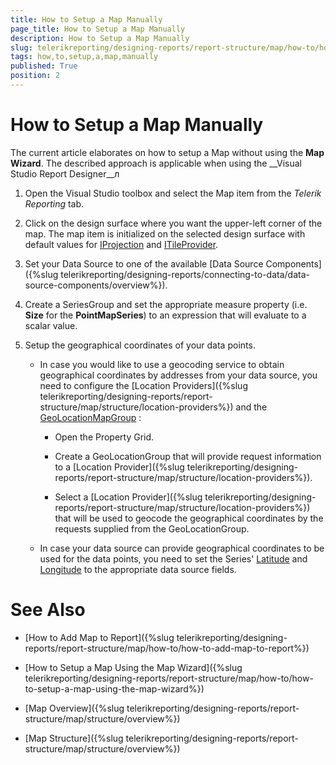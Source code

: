 ```yaml
---
title: How to Setup a Map Manually
page_title: How to Setup a Map Manually 
description: How to Setup a Map Manually
slug: telerikreporting/designing-reports/report-structure/map/how-to/how-to-setup-a-map-manually
tags: how,to,setup,a,map,manually
published: True
position: 2
---
```


# How to Setup a Map Manually

The current article elaborates on how to setup a Map without using the __Map Wizard__. The described approach is applicable when using the __Visual Studio Report Designer__л 


1. Open the Visual Studio toolbox and select the Map item from the *Telerik Reporting* tab.                 

1. Click on the design surface where you want the upper-left corner of the map. The map item is initialized on the selected design surface with default values for [IProjection](/reporting/api/Telerik.Reporting.IProjection) and  [ITileProvider](/reporting/api/Telerik.Reporting.ITileProvider). 

1. Set your Data Source to one of the available [Data Source Components]({%slug telerikreporting/designing-reports/connecting-to-data/data-source-components/overview%}). 

1. Create a SeriesGroup and set the appropriate measure property (i.e. __Size__ for the __PointMapSeries__) to an expression that will evaluate to a scalar value. 

1. Setup the geographical coordinates of your data points.

   + In case you would like to use a geocoding service to obtain geographical coordinates by addresses from your data source, you need to configure the [Location Providers]({%slug telerikreporting/designing-reports/report-structure/map/structure/location-providers%}) and the [GeoLocationMapGroup](/reporting/api/Telerik.Reporting.GeoLocationMapGroup) : 
   
     * Open the Property Grid.
     
     * Create a GeoLocationGroup that will provide request information to a [Location Provider]({%slug telerikreporting/designing-reports/report-structure/map/structure/location-providers%}). 
     
     * Select a [Location Provider]({%slug telerikreporting/designing-reports/report-structure/map/structure/location-providers%}) that will be used to geocode the geographical coordinates by the requests supplied from the GeoLocationGroup. 
   
   + In case your data source can provide geographical coordinates to be used for the data points, you need to set the Series' [Latitude](/reporting/api/Telerik.Reporting.PointMapSeries#Telerik_Reporting_PointMapSeries_Latitude) and [Longitude](/reporting/api/Telerik.Reporting.PointMapSeries#Telerik_Reporting_PointMapSeries_Longitude) to the appropriate data source fields. 

# See Also

* [How to Add Map to Report]({%slug telerikreporting/designing-reports/report-structure/map/how-to/how-to-add-map-to-report%})

* [How to Setup a Map Using the Map Wizard]({%slug telerikreporting/designing-reports/report-structure/map/how-to/how-to-setup-a-map-using-the-map-wizard%})

* [Map Overview]({%slug telerikreporting/designing-reports/report-structure/map/structure/overview%})

* [Map Structure]({%slug telerikreporting/designing-reports/report-structure/map/structure/overview%})
